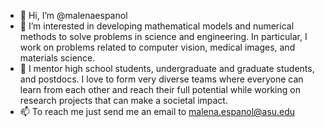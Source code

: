 - 👋 Hi, I’m @malenaespanol
- 👀 I’m interested in developing mathematical models and numerical methods to solve problems in science and engineering. In particular, I work on problems related
to computer vision, medical images, and materials science. 
- 🌱 I mentor high school students, undergraduate and graduate students, and postdocs. I love to form very diverse teams where everyone can learn from each 
other and reach their full potential while working on research projects that can make a societal impact. 
- 📫 To reach me just send me an email to malena.espanol@asu.edu

<!---
malenaespanol/malenaespanol is a ✨ special ✨ repository because its `README.md` (this file) appears on your GitHub profile.
You can click the Preview link to take a look at your changes.
--->
